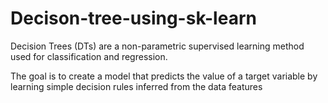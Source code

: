# Decison-tree-using-sk-learn

Decision Trees (DTs) are a non-parametric supervised learning method used for classification and regression.

 The goal is to create a model that predicts the value of a target variable by learning simple decision rules inferred from the data features
